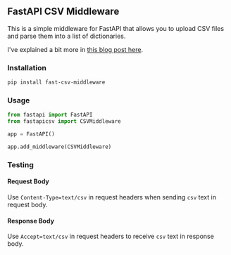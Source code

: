 ## FastAPI CSV Middleware

This is a simple middleware for FastAPI that allows you to upload CSV files and parse them into a list of dictionaries.

I've explained a bit more in [this blog post here](https://blog.zephyrr.me/using-csv-middleware-in-fastapi/).

### Installation

```bash
pip install fast-csv-middleware
```

### Usage

```python
from fastapi import FastAPI
from fastapicsv import CSVMiddleware

app = FastAPI()

app.add_middleware(CSVMiddleware)
```

### Testing

#### Request Body

Use `Content-Type=text/csv` in request headers when sending `csv` text in request body.

#### Response Body

Use `Accept=text/csv` in request headers to receive `csv` text in response body.
